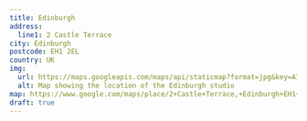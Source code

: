 ```yaml
---
title: Edinburgh
address:
  line1: 2 Castle Terrace
city: Edinburgh
postcode: EH1 2EL
country: UK
img: 
  url: https://maps.googleapis.com/maps/api/staticmap?format=jpg&key=AIzaSyAa-P3u_B9zTs_DJ_dXRK5og7r3_n7vlT0&maptype=roadmap&scale=2&size=425x300&markers=55.9486487,-3.2061902&zoom=17
  alt: Map showing the location of the Edinburgh studio
map: https://www.google.com/maps/place/2+Castle+Terrace,+Edinburgh+EH1+2EL/@55.9486962,-3.2066846,19z/data=!3m1!4b1!4m5!3m4!1s0x4887c79842eb1771:0xaa89ab9f8cf5e689!8m2!3d55.9486955!4d-3.2061374
draft: true
---
```

